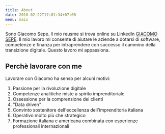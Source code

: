 ```yaml
---
title: About
date: 2018-02-22T17:01:34+07:00
menu: main
---
```

Sono Giacomo Sepe. Il mio reusme si trova online su LinkedIn [GIACOMO SEPE](https://www.linkedin.com/in/giacomosepe/). Il mio lavoro mi consente di aiutare le aziende a dotarsi di software, competenze e finanza per intraprendere con successo il cammino della transizione digitale. Questo lavoro mi appassiona.

## Perchè lavorare con me

Lavorare con Giacomo ha senso per alcuni motivi:

1. Passione per la rivoluzione digitale
2. Competenze analitiche miste a spirito imprenditoriale
3. Ossessione per la comprensione dei clienti
4. "Data driven"
5. Convinto sostenitore dell'eccellenza dell'imprenditoria italiana
6. Operativo molto più che strategico
7. Formazione italiana e americana combinata con esperienze professionali internazionali
